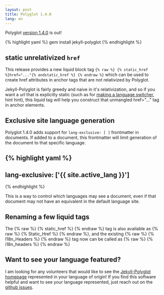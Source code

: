 ```yaml
---
layout: post
title: Polyglot 1.4.0
lang: en
---
```


Polyglot [version 1.4.0](https://rubygems.org/gems/jekyll-polyglot/versions/1.4.0) is out!

{% highlight yaml %}
gem install jekyll-polyglot
{% endhighlight %}

## static unrelativized `href`

This release provides a new liquid block tag `{% raw %} {% static_href %}href="..."{% endstatic_href %} {% endraw %}` which can be used to create href attributes in anchor tags that are not relativized by Polyglot.

Jekyll-Polyglot is fairly greedy and naive in it's relativization, and so if you want a url that is explicitly static (such as for [making a language switcher](https://github.com/untra/polyglot/blob/master/site/_includes/sidebar.html#L40-L42), hint hint), this liquid tag will help you construct that unmangled href="..." tag in anchor elements.

## Exclusive site language generation

Polyglot 1.4.0 adds support for `lang-exclusive: [ ]` frontmatter in documents. If added to a document, this frontmatter will limit generation of the document to that specific language.

{% highlight yaml %}
---
lang-exclusive: ['{{ site.active_lang }}']
---
{% endhighlight %}

This is a way to control which languages may see a document, even if that document may not have an equivalent in the default language site.

## Renaming a few liquid tags

The {% raw %} {% static_href %} {% endraw %} tag is also available as {% raw %} {% Static_Href %} {% endraw %}, and the existing {% raw %} {% I18n_Headers %} {% endraw %} tag now can be called as {% raw %} {% i18n_headers %} {% endraw %}

## Want to see your language featured?

I am looking for any volunteers that would like to see the [Jekyll-Polyglot homepage](https://polyglot.untra.io/) represented in your language of origin! If you find this software helpful and want to see your language represented, just reach out on the [github issues](https://github.com/untra/polyglot/issues).
